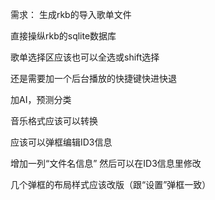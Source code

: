 需求：
生成rkb的导入歌单文件

直接操纵rkb的sqlite数据库

歌单选择区应该也可以全选或shift选择

还是需要加一个后台播放的快捷键快进快退

加AI，预测分类

音乐格式应该可以转换

应该可以弹框编辑ID3信息

增加一列“文件名信息” 然后可以在ID3信息里修改

几个弹框的布局样式应该改版（跟“设置”弹框一致）